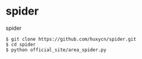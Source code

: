 # spider
spider

```
$ git clone https://github.com/huxycn/spider.git
$ cd spider
$ python official_site/area_spider.py
```
